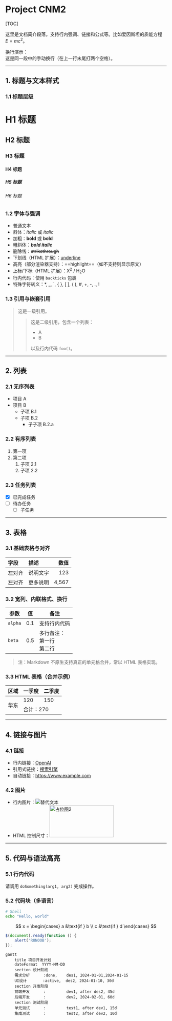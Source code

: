 # Project CNM2

[TOC]

这里是文档简介段落。支持行内强调、链接和公式等。比如爱因斯坦的质能方程 $E = mc^2$。

换行演示：  
这是同一段中的手动换行（在上一行末尾打两个空格）。

---

## 1. 标题与文本样式

### 1.1 标题层级
# H1 标题
## H2 标题
### H3 标题
#### H4 标题
##### H5 标题
###### H6 标题

### 1.2 字体与强调
- 普通文本
- 斜体：*italic* 或 _italic_
- 加粗：**bold** 或 __bold__
- 粗斜体：***bold italic***
- 删除线：~~strikethrough~~
- 下划线（HTML 扩展）：<u>underline</u>
- 高亮（部分渲染器支持）：==highlight==（如不支持则显示原文）
- 上标/下标（HTML 扩展）：X<sup>2</sup> / H<sub>2</sub>O
- 行内代码：使用 `backticks` 包裹
- 特殊字符转义：\*, \_, \`, \{ \}, \[ \], \( \), \#, \+, \-, \., \!

### 1.3 引用与嵌套引用
> 这是一级引用。
> 
> > 这是二级引用，包含一个列表：
> > - A
> > - B
> > 
> > 以及行内代码 `foo()`。

---

## 2. 列表

### 2.1 无序列表
- 项目 A
- 项目 B
  - 子项 B.1
  - 子项 B.2
    - 子子项 B.2.a

### 2.2 有序列表
1. 第一项
2. 第二项
   1. 子项 2.1
   2. 子项 2.2

### 2.3 任务列表
- [x] 已完成任务
- [ ] 待办任务
  - [ ] 子任务

---

## 3. 表格

### 3.1 基础表格与对齐
| 字段 | 描述 | 数值 |
|:---- |:---- | ---:|
| 左对齐 | 说明文字 | 123 |
| 左对齐 | 更多说明 | 4,567 |

### 3.2 宽列、内联格式、换行
| 参数 | 值 | 备注 |
| --- | --- | --- |
| `alpha` | 0.1 | 支持行内代码 |
| `beta` | 0.5 | 多行备注：<br>第一行<br>第二行 |

> 注：Markdown 不原生支持真正的单元格合并，常以 HTML 表格实现。

### 3.3 HTML 表格（合并示例）
<table>
  <thead>
    <tr><th>区域</th><th>一季度</th><th>二季度</th></tr>
  </thead>
  <tbody>
    <tr><td rowspan="2">华东</td><td>120</td><td>150</td></tr>
    <tr><td colspan="2">合计：270</td></tr>
  </tbody>
</table>

---

## 4. 链接与图片

### 4.1 链接
- 行内链接：[OpenAI](https://openai.com "OpenAI 官网")
- 引用式链接：[搜索引擎][google]
- 自动链接：<https://www.example.com>

[google]: https://www.google.com "Google"

### 4.2 图片
- 行内图片：![替代文本](https://via.placeholder.com/120x60 "占位图")
- HTML 控制尺寸：<img src="https://via.placeholder.com/200x100" alt="占位图2" width="200" height="100" />

---

## 5. 代码与语法高亮

### 5.1 行内代码
请调用 `doSomething(arg1, arg2)` 完成操作。

### 5.2 代码块（多语言）
```bash
# Shell
echo "Hello, world"
```

$$
x = \begin{cases}
   a &\text{if } b \\
   c &\text{if } d
\end{cases}
$$

```javascript
$(document).ready(function () {
    alert('RUNOOB');
});
```

```mermaid
gantt
    title 项目开发计划
    dateFormat  YYYY-MM-DD
    section 设计阶段
    需求分析      :done,    des1, 2024-01-01,2024-01-15
    UI设计       :active,  des2, 2024-01-10, 30d
    section 开发阶段
    前端开发      :         dev1, after des2, 45d
    后端开发      :         dev2, 2024-02-01, 60d
    section 测试阶段
    单元测试      :         test1, after dev1, 15d
    集成测试      :         test2, after dev2, 10d
```
